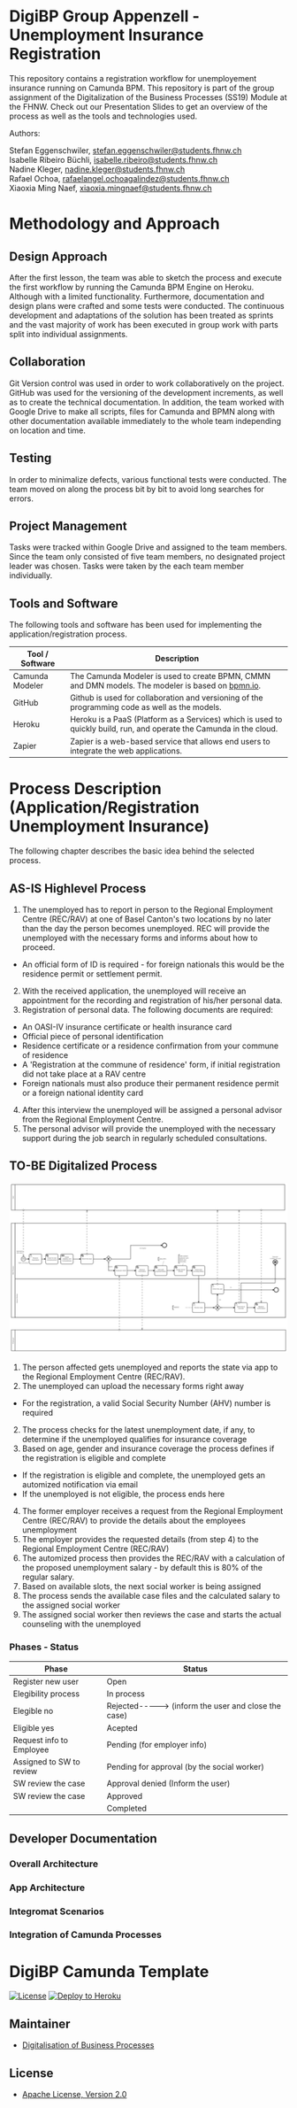 # DigiBP Group Appenzell - Unemployment Insurance Registration

This repository contains a registration workflow for unemployement insurance running on Camunda BPM. This repository is part of the group assignment of the Digitalization of the Business Processes (SS19) Module at the FHNW. Check out our Presentation Slides to get an overview of the process as well as the tools and technologies used.

Authors:

Stefan Eggenschwiler, stefan.eggenschwiler@students.fhnw.ch <br>
Isabelle Ribeiro Büchli, isabelle.ribeiro@students.fhnw.ch <br>
Nadine Kleger, nadine.kleger@students.fhnw.ch <br>
Rafael Ochoa, rafaelangel.ochoagalindez@students.fhnw.ch <br>
Xiaoxia Ming Naef, xiaoxia.mingnaef@students.fhnw.ch <br>

# Methodology and Approach
## Design Approach
After the first lesson, the team was able to sketch the process and execute the first workflow by running the Camunda BPM Engine on Heroku. Although with a limited functionality. Furthermore, documentation and design plans were crafted and some tests were conducted. The continuous development and adaptations of the solution has been treated as sprints and the vast majority of work has been executed in group work with parts split into individual assignments.

## Collaboration
Git Version control was used in order to work collaboratively on the project. GitHub was used for the versioning of the development increments, as well as to create the technical documentation.
In addition, the team worked with Google Drive to make all scripts, files for Camunda and BPMN along with other documentation available immediately to the whole team independing on location and time. 

## Testing
In order to minimalize defects, various functional tests were conducted. The team moved on along the process bit by bit to avoid long searches for errors. 

## Project Management
Tasks were tracked within Google Drive and assigned to the team members. Since the team only consisted of five team members, no designated project leader was chosen. Tasks were taken by the each team member individually.

## Tools and Software
The following tools and software has been used for implementing the application/registration process.

| Tool / Software  | Description |
| ---------------- | ------------------ |
| Camunda Modeler  | The Camunda Modeler is used to create BPMN, CMMN and DMN models. The modeler is based on [bpmn.io](http://bpmn.io/).  |
| GitHub| Github is used for collaboration and versioning of the programming code as well as the models. |
|Heroku|Heroku is a PaaS (Platform as a Services) which is used to quickly build, run, and operate the Camunda in the cloud. |
|Zapier|Zapier is a web-based service that allows end users to integrate the web applications.

# Process Description (Application/Registration Unemployment Insurance)
The following chapter describes the basic idea behind the selected process. 

## AS-IS Highlevel Process
1. The unemployed has to report in person to the Regional Employment Centre (REC/RAV) at one of Basel Canton's two locations by no later than the day the person becomes unemployed. REC will provide the unemployed with the necessary forms and informs about how to proceed. 
* An official form of ID is required - for foreign nationals this would be the residence permit or settlement permit. <br>
2. With the received application, the unemployed will receive an appointment for the recording and registration of his/her personal data. <br>
3. Registration of personal data. The following documents are required: 
* An OASI-IV insurance certificate or health insurance card <br>
* Official piece of personal identification <br>
* Residence certificate or a residence confirmation from your commune of residence <br>
* A 'Registration at the commune of residence' form, if initial registration did not take place at a RAV centre <br>
* Foreign nationals must also produce their permanent residence permit or a foreign national identity card <br>
4. After this interview the unemployed will be assigned a personal advisor from the Regional Employment Centre. <br>
5. The personal advisor will provide the unemployed with the necessary support during the job search in regularly scheduled consultations.

## TO-BE Digitalized Process
![](https://github.com/DigiBP/digibp-appenzell/blob/master/ProcessTOBE.PNG)

1. The person affected gets unemployed and reports the state via app to the Regional Employment Centre (REC/RAV).
2. The unemployed can upload the necessary forms right away
* For the registration, a valid Social Security Number (AHV) number is required 
2. The process checks for the latest unemployment date, if any, to determine if the unemployed qualifies for insurance coverage
3. Based on age, gender and insurance coverage the process defines if the registration is eligible and complete
* If the registration is eligible and complete, the unemployed gets an automized notification via email
* If the unemployed is not eligible, the process ends here
4. The former employer receives a request from the Regional Employment Centre (REC/RAV) to provide the details about the employees unemployment
5. The employer provides the requested details (from step 4) to the Regional Employment Centre (REC/RAV)
6. The automized process then provides the REC/RAV with a calculation of the proposed unemployment salary - by default this is 80% of the regular salary.
7. Based on available slots, the next social worker is being assigned
8. The process sends the available case files and the calculated salary to the assigned social worker
9. The assigned social worker then reviews the case and starts the actual counseling with the unemployed

### Phases - Status

| Phase  | Status |
| ---------------- | ------------------ |
| Register new user  | Open  |
| Elegibility process  | In process  |
| Elegible no  | Rejected-----> (inform the user and close the case)  |
| Eligible yes  | Acepted  |
| Request info to Employee  | Pending (for employer info)  |
| Assigned to SW to review  | Pending for approval (by the social worker)  |
| SW review the case  | Approval denied (Inform the user)  |
| SW review the case  | Approved  |
|   | Completed  |
                                                  

## Developer Documentation

### Overall Architecture

### App Architecture

### Integromat Scenarios

### Integration of Camunda Processes




# DigiBP Camunda Template

[![License](http://img.shields.io/:license-apache-blue.svg)](http://www.apache.org/licenses/LICENSE-2.0.html)
[![Deploy to Heroku](https://img.shields.io/badge/deploy%20to-Heroku-6762a6.svg?longCache=true)](https://heroku.com/deploy)

## Maintainer
- [Digitalisation of Business Processes](https://github.com/digibp)

## License

- [Apache License, Version 2.0](https://github.com/DigiBP/digibp-archetype-camunda-boot/blob/master/LICENSE)
